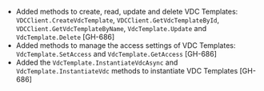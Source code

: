 * Added methods to create, read, update and delete VDC Templates: `VDCClient.CreateVdcTemplate`, `VDCClient.GetVdcTemplateById`,
`VDCClient.GetVdcTemplateByName`, `VdcTemplate.Update` and `VdcTemplate.Delete` [GH-686]
* Added methods to manage the access settings of VDC Templates: `VdcTemplate.SetAccess` and  `VdcTemplate.GetAccess` [GH-686]
* Added the `VdcTemplate.InstantiateVdcAsync` and `VdcTemplate.InstantiateVdc` methods to instantiate VDC Templates [GH-686]
